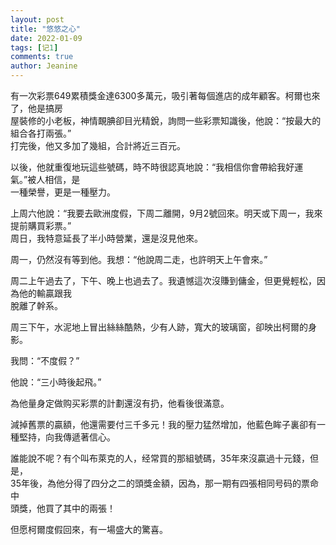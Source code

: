 ```yaml
---
layout: post
title: "悠悠之心"
date: 2022-01-09 
tags: [记1]
comments: true
author: Jeanine 
---
```

有一次彩票649累積獎金達6300多萬元，吸引著每個進店的成年顧客。柯爾也來了，他是搞房  
屋裝修的小老板，神情靦腆卻目光精銳，詢問一些彩票知識後，他說：“按最大的組合各打兩張。”  
打完後，他又多加了幾組，合計將近三百元。  

以後，他就重復地玩這些號碼，時不時很認真地說：“我相信你會帶給我好運氣。”被人相信，是  
一種榮譽，更是一種壓力。  

上周六他說：“我要去歐洲度假，下周二離開，9月2號回來。明天或下周一，我來提前購買彩票。”  
周日，我特意延長了半小時營業，還是沒見他來。  

周一，仍然沒有等到他。我想：“他說周二走，也許明天上午會來。”  

周二上午過去了，下午、晚上也過去了。我遺憾這次沒賺到傭金，但更覺輕松，因為他的輸贏跟我  
脫離了幹系。  

周三下午，水泥地上冒出絲絲酷熱，少有人跡，寬大的玻璃窗，卻映出柯爾的身影。  

我問：“不度假？”  

他說：“三小時後起飛。”  

為他量身定做购买彩票的計劃還沒有扔，他看後很滿意。  

減掉舊票的贏額，他還需要付三千多元！我的壓力猛然增加，他藍色眸子裏卻有一  
種堅持，向我傳遞著信心。  

誰能說不呢？有个叫布萊克的人，经常買的那組號碼，35年來沒贏過十元錢，但是，  
35年後，為他分得了四分之二的頭獎金額，因為，那一期有四張相同号码的票命中  
頭獎，他買了其中的兩張！  

但愿柯爾度假回來，有一場盛大的驚喜。
